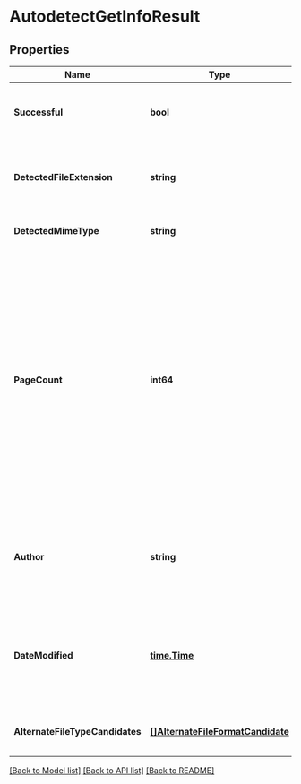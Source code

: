 # AutodetectGetInfoResult

## Properties
Name | Type | Description | Notes
------------ | ------------- | ------------- | -------------
**Successful** | **bool** | True if the operation was successful, false otherwise | [optional] [default to null]
**DetectedFileExtension** | **string** | Detected file extension of the file format, with a leading period | [optional] [default to null]
**DetectedMimeType** | **string** | MIME type of this file extension | [optional] [default to null]
**PageCount** | **int64** | Number of pages in a page-based document; for presentations, this is the number of slides and for a spreadsheet this is the number of worksheets.  Contains 0 when the page count cannot be determined, or if the concept of page count does not apply (e.g. for an image) | [optional] [default to null]
**Author** | **string** | User name of the creator/author of the document, if available, null if not available | [optional] [default to null]
**DateModified** | [**time.Time**](time.Time.md) | The timestamp that the document was last modified, if available, null if not available | [optional] [default to null]
**AlternateFileTypeCandidates** | [**[]AlternateFileFormatCandidate**](AlternateFileFormatCandidate.md) | Alternate file type options and their probability | [optional] [default to null]

[[Back to Model list]](../README.md#documentation-for-models) [[Back to API list]](../README.md#documentation-for-api-endpoints) [[Back to README]](../README.md)


